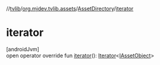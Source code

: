 //[tvlib](../../../index.md)/[org.mjdev.tvlib.assets](../index.md)/[AssetDirectory](index.md)/[iterator](iterator.md)

# iterator

[androidJvm]\
open operator override fun [iterator](iterator.md)(): [Iterator](https://kotlinlang.org/api/latest/jvm/stdlib/kotlin.collections/-iterator/index.html)&lt;[IAssetObject](../-i-asset-object/index.md)&gt;
